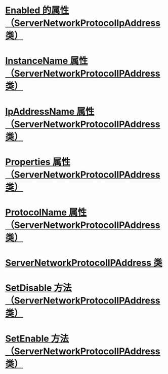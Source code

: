 # [Enabled 的属性 （ServerNetworkProtocolIpAddress 类）](enabled-property-servernetworkprotocolipaddress-class.md)
# [InstanceName 属性 （ServerNetworkProtocolIPAddress 类）](instancename-property-servernetworkprotocolipaddress-class.md)
# [IpAddressName 属性 （ServerNetworkProtocolIPAddress 类）](ipaddressname-property-servernetworkprotocolipaddress-class.md)
# [Properties 属性 （ServerNetworkProtocolIPAddress 类）](properties-property-servernetworkprotocolipaddress-class.md)
# [ProtocolName 属性 （ServerNetworkProtocolIPAddress 类）](protocolname-property-servernetworkprotocolipaddress-class.md)
# [ServerNetworkProtocolIPAddress 类](servernetworkprotocolipaddress-class.md)
# [SetDisable 方法 （ServerNetworkProtocolIPAddress 类）](setdisable-method-servernetworkprotocolipaddress-class.md)
# [SetEnable 方法 （ServerNetworkProtocolIPAddress 类）](setenable-method-servernetworkprotocolipaddress-class.md)
